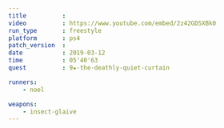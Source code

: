 ```yaml
---
title          :
video          : https://www.youtube.com/embed/2z42GDSXBk0
run_type       : freestyle
platform       : ps4
patch_version  :
date           : 2019-03-12
time           : 05'40'63
quest          : 9★-the-deathly-quiet-curtain

runners:
    - noel

weapons:
    - insect-glaive
---
```

